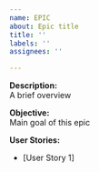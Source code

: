```yaml
---
name: EPIC
about: Epic title
title: ''
labels: ''
assignees: ''

---
```


**Description:**  
A brief overview 

**Objective:**  
Main goal of this epic

**User Stories:**

- [User Story 1]

